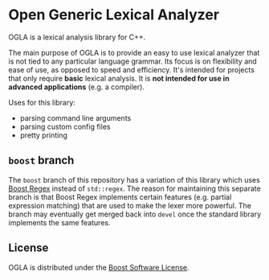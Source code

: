# Open Generic Lexical Analyzer

OGLA is a lexical analysis library for C++.

The main purpose of OGLA is to provide an easy to use lexical analyzer that is not tied to any particular language
grammar.  Its focus is on flexibility and ease of use, as opposed to speed and efficiency.  It's intended for projects
that only require **basic** lexical analysis.  It is **not intended for use in advanced applications** (e.g. a compiler).

Uses for this library:
+ parsing command line arguments
+ parsing custom config files
+ pretty printing


## `boost` branch

The `boost` branch of this repository has a variation of this library which uses
[Boost Regex](http://www.boost.org/doc/libs/1_60_0/libs/regex/doc/html/index.html) instead of `std::regex`. The reason
for maintaining this separate branch is that Boost Regex implements certain features (e.g. partial expression matching)
that are used to make the lexer more powerful. The branch may eventually get merged back into `devel` once the standard
library implements the same features.


## License

OGLA is distributed under the [Boost Software License](http://www.boost.org/users/license.html).
